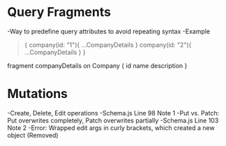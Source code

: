 
# Query Fragments
-Way to predefine query attributes to avoid repeating syntax
-Example

> {
    company(id: "1"){
        ...CompanyDetails
    }
    company(id: "2"){
        ...CompanyDetails
    }
}

fragment companyDetails on Company {
    id
    name
    description
}

# Mutations
-Create, Delete, Edit operations
-Schema.js Line 98 Note 1
-Put vs. Patch: Put overwrites completely, Patch overwrites partially
-Schema.js Line 103 Note 2
-Error: Wrapped edit args in curly brackets, which created a new object (Removed)